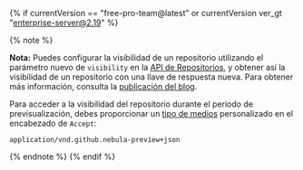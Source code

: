 {% if currentVersion == "free-pro-team@latest" or currentVersion ver_gt "enterprise-server@2.19" %}

{% note %}

**Nota:**  Puedes configurar la visibilidad de un repositorio utilizando el parámetro nuevo de `visibility` en la [API de Repositorios](/v3/repos/), y obtener así la visibilidad de un repositorio con una llave de respuesta nueva. Para obtener más información, consulta la [publicación del blog](https://developer.github.com/changes/2019-12-03-internal-visibility-changes/).

Para acceder a la visibilidad del repositorio durante el periodo de previsualización, debes proporcionar un [tipo de medios](/v3/media) personalizado en el encabezado de `Accept`:

```
application/vnd.github.nebula-preview+json
```

{% endnote %}
{% endif %}
